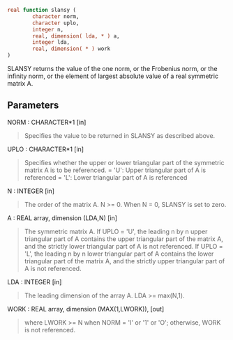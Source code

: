 ```fortran
real function slansy (
		character norm,
		character uplo,
		integer n,
		real, dimension( lda, * ) a,
		integer lda,
		real, dimension( * ) work
)
```

SLANSY  returns the value of the one norm,  or the Frobenius norm, or
the  infinity norm,  or the  element of  largest absolute value  of a
real symmetric matrix A.

## Parameters
NORM : CHARACTER*1 [in]
> Specifies the value to be returned in SLANSY as described
> above.

UPLO : CHARACTER*1 [in]
> Specifies whether the upper or lower triangular part of the
> symmetric matrix A is to be referenced.
> = 'U':  Upper triangular part of A is referenced
> = 'L':  Lower triangular part of A is referenced

N : INTEGER [in]
> The order of the matrix A.  N >= 0.  When N = 0, SLANSY is
> set to zero.

A : REAL array, dimension (LDA,N) [in]
> The symmetric matrix A.  If UPLO = 'U', the leading n by n
> upper triangular part of A contains the upper triangular part
> of the matrix A, and the strictly lower triangular part of A
> is not referenced.  If UPLO = 'L', the leading n by n lower
> triangular part of A contains the lower triangular part of
> the matrix A, and the strictly upper triangular part of A is
> not referenced.

LDA : INTEGER [in]
> The leading dimension of the array A.  LDA >= max(N,1).

WORK : REAL array, dimension (MAX(1,LWORK)), [out]
> where LWORK >= N when NORM = 'I' or '1' or 'O'; otherwise,
> WORK is not referenced.
